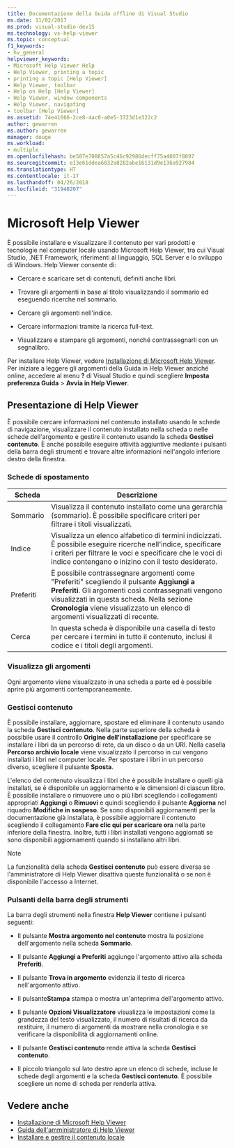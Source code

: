 ```yaml
---
title: Documentazione della Guida offline di Visual Studio
ms.date: 11/02/2017
ms.prod: visual-studio-dev15
ms.technology: vs-help-viewer
ms.topic: conceptual
f1_keywords:
- hv_general
helpviewer_keywords:
- Microsoft Help Viewer Help
- Help Viewer, printing a topic
- printing a topic [Help Viewer]
- Help Viewer, toolbar
- Help on Help [Help Viewer]
- Help Viewer, window components
- Help Viewer, navigating
- toolbar [Help Viewer]
ms.assetid: 74e41666-2ce8-4ac0-a0e5-3723d1e322c2
author: gewarren
ms.author: gewarren
manager: douge
ms.workload:
- multiple
ms.openlocfilehash: be587e708857a5c46c92986decff75a4807f8897
ms.sourcegitcommit: e13e61ddea6032a8282abe16131d9e136a927984
ms.translationtype: HT
ms.contentlocale: it-IT
ms.lasthandoff: 04/26/2018
ms.locfileid: "31948207"
---
```

# <a name="microsoft-help-viewer"></a>Microsoft Help Viewer

È possibile installare e visualizzare il contenuto per vari prodotti e tecnologie nel computer locale usando Microsoft Help Viewer, tra cui Visual Studio, .NET Framework, riferimenti al linguaggio, SQL Server e lo sviluppo di Windows. Help Viewer consente di:

-   Cercare e scaricare set di contenuti, definiti anche libri.

-   Trovare gli argomenti in base al titolo visualizzando il sommario ed eseguendo ricerche nel sommario.

-   Cercare gli argomenti nell'indice.

-   Cercare informazioni tramite la ricerca full-text.

-   Visualizzare e stampare gli argomenti, nonché contrassegnarli con un segnalibro.

Per installare Help Viewer, vedere [Installazione di Microsoft Help Viewer](../ide/microsoft-help-viewer-installation.md). Per iniziare a leggere gli argomenti della Guida in Help Viewer anziché online, accedere al menu **?** di Visual Studio e quindi scegliere **Imposta preferenza Guida** > **Avvia in Help Viewer**.

## <a name="help-viewer-tour"></a>Presentazione di Help Viewer

È possibile cercare informazioni nel contenuto installato usando le schede di navigazione, visualizzare il contenuto installato nella scheda o nelle schede dell'argomento e gestire il contenuto usando la scheda **Gestisci contenuto**. È anche possibile eseguire attività aggiuntive mediante i pulsanti della barra degli strumenti e trovare altre informazioni nell'angolo inferiore destro della finestra.

### <a name="navigation-tabs"></a>Schede di spostamento

|Scheda|Descrizione|
|---|-----------|
|Sommario|Visualizza il contenuto installato come una gerarchia (sommario). È possibile specificare criteri per filtrare i titoli visualizzati.|
|Indice|Visualizza un elenco alfabetico di termini indicizzati. È possibile eseguire ricerche nell'indice, specificare i criteri per filtrare le voci e specificare che le voci di indice contengano o inizino con il testo desiderato.|
|Preferiti|È possibile contrassegnare argomenti come "Preferiti" scegliendo il pulsante **Aggiungi a Preferiti**. Gli argomenti così contrassegnati vengono visualizzati in questa scheda. Nella sezione **Cronologia** viene visualizzato un elenco di argomenti visualizzati di recente.|
|Cerca|In questa scheda è disponibile una casella di testo per cercare i termini in tutto il contenuto, inclusi il codice e i titoli degli argomenti.|

### <a name="view-topics"></a>Visualizza gli argomenti

Ogni argomento viene visualizzato in una scheda a parte ed è possibile aprire più argomenti contemporaneamente.

### <a name="manage-content"></a>Gestisci contenuto

È possibile installare, aggiornare, spostare ed eliminare il contenuto usando la scheda **Gestisci contenuto**. Nella parte superiore della scheda è possibile usare il controllo **Origine dell'installazione** per specificare se installare i libri da un percorso di rete, da un disco o da un URI. Nella casella **Percorso archivio locale** viene visualizzato il percorso in cui vengono installati i libri nel computer locale. Per spostare i libri in un percorso diverso, scegliere il pulsante **Sposta**.

L'elenco del contenuto visualizza i libri che è possibile installare o quelli già installati, se è disponibile un aggiornamento e le dimensioni di ciascun libro. È possibile installare o rimuovere uno o più libri scegliendo i collegamenti appropriati **Aggiungi** o **Rimuovi** e quindi scegliendo il pulsante **Aggiorna** nel riquadro **Modifiche in sospeso**. Se sono disponibili aggiornamenti per la documentazione già installata, è possibile aggiornare il contenuto scegliendo il collegamento **Fare clic qui per scaricare ora** nella parte inferiore della finestra. Inoltre, tutti i libri installati vengono aggiornati se sono disponibili aggiornamenti quando si installano altri libri.

> [!NOTE]
> La funzionalità della scheda **Gestisci contenuto** può essere diversa se l'amministratore di Help Viewer disattiva queste funzionalità o se non è disponibile l'accesso a Internet.

### <a name="toolbar-buttons"></a>Pulsanti della barra degli strumenti

La barra degli strumenti nella finestra **Help Viewer** contiene i pulsanti seguenti:

-   Il pulsante **Mostra argomento nel contenuto** mostra la posizione dell'argomento nella scheda **Sommario**.

-   Il pulsante **Aggiungi a Preferiti** aggiunge l'argomento attivo alla scheda **Preferiti**.

-   Il pulsante **Trova in argomento** evidenzia il testo di ricerca nell'argomento attivo.

-   Il pulsante**Stampa** stampa o mostra un'anteprima dell'argomento attivo.

-   Il pulsante **Opzioni Visualizzatore** visualizza le impostazioni come la grandezza del testo visualizzato, il numero di risultati di ricerca da restituire, il numero di argomenti da mostrare nella cronologia e se verificare la disponibilità di aggiornamenti online.

-   Il pulsante **Gestisci contenuto** rende attiva la scheda **Gestisci contenuto**.

-   Il piccolo triangolo sul lato destro apre un elenco di schede, incluse le schede degli argomenti e la scheda **Gestisci contenuto**. È possibile scegliere un nome di scheda per renderla attiva.

## <a name="see-also"></a>Vedere anche

- [Installazione di Microsoft Help Viewer](../ide/microsoft-help-viewer-installation.md)
- [Guida dell'amministratore di Help Viewer](../ide/help-viewer-administrator-guide.md)
- [Installare e gestire il contenuto locale](../ide/install-and-manage-local-content.md)
